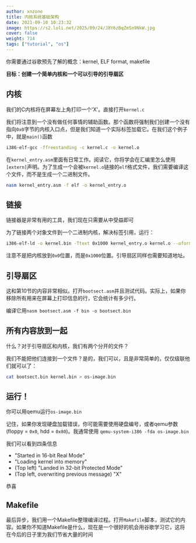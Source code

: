 ```yaml
---
author: xnzone 
title: 内核系统基础架构
date: 2021-09-10 10:23:32
image: https://s2.loli.net/2025/09/24/J8Y6zBqZmSn9NkW.jpg
cover: false
weight: 714
tags: ["tutorial", "os"]
---
```



你需要通过谷歌预先了解的概念：kernel, ELF format, makefile

**目标：创建一个简单内核和一个可以引导的引导扇区**

## 内核

我们的C内核将在屏幕左上角打印一个'X'。直接打开`kernel.c`

我们将注意到一个没有做任何事情的辅助函数。那个函数将强制我们创建一个没有指向`0x0`字节的内核入口点，但是我们知道一个实际标签加载它。在我们这个例子中，就是`main()`函数

```bash
i386-elf-gcc -ffreestanding -c kernel.c -o kernel.o
```

在`kernel_entry.asm`里面有日常工作。阅读它，你将学会在汇编里怎么使用`[extern]`声明。为了生成一个会被`kernel.o`链接的`elf`格式文件，我们需要编译这个文件，而不是生成一个二进制文件。

```bash
nasm kernel_entry.asm -f elf -o kernel_entry.o
```

## 链接

链接器是非常有用的工具，我们现在只需要从中受益即可

为了链接两个对象文件到一个二进制内核，解决标签引用，运行：

```bash
i386-elf-ld -o kernel.bin -Ttext 0x1000 kernel_entry.o kernel.o --oformat binary
```

注意不是把内核放到`0x0`位置，而是`0x1000`位置。引导扇区同样也需要知道地址。

## 引导扇区

这和第10节的内容非常相似。打开`bootsect.asm`并且测试代码。实际上，如果你移除所有用来在屏幕上打印信息的行，它会统计有多少行。

编译它用`nasm bootsect.asm -f bin -o bootsect.bin`

## 所有内容放到一起

什么？对于引导扇区和内核，我们有两个分开的文件？

我们不能把他们连接到一个文件？是的，我们可以，且是非常简单的，仅仅级联他们就可以了：

```bash
cat bootsect.bin kernel.bin > os-image.bin
```

## 运行！

你可以用qemu运行`os-image.bin`

记住，如果你发现硬盘加载错误，你可能需要使用硬盘编号，或者qemu参数(floppy = `0x0`, hdd = `0x80`)。我通常使用 `qemu-system-i386 -fda os-image.bin`

我们可以看到四条信息

- "Started in 16-bit Real Mode"
- "Loading kernel into memory"
- (Top left) "Landed in 32-bit Protected Mode"
- (Top left, overwriting previous message) "X"

恭喜

## Makefile

最后异步，我们用一个Makefile整理编译过程。打开`Makefile`脚本，测试它的内容。如果你不知道Makefile是什么，现在是一个很好的机会用谷歌学习它，这将在今后的日子里为我们节省大量的时间